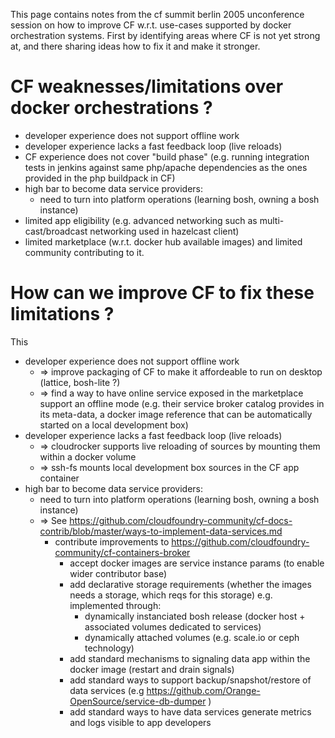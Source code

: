 This page contains notes from the cf summit berlin 2005 unconference session on how to improve CF w.r.t. use-cases supported by docker orchestration systems. First by identifying areas where CF is not yet strong at, and there sharing ideas how to fix it and make it stronger.

# CF weaknesses/limitations over docker orchestrations ?

* developer experience does not support offline work
* developer experience lacks a fast feedback loop (live reloads)
* CF experience does not cover "build phase" (e.g. running integration tests in jenkins against same php/apache dependencies as the ones provided in the php buildpack in CF)
* high bar to become data service providers:
   * need to turn into platform operations (learning bosh, owning a bosh instance)
* limited app eligibility (e.g. advanced networking such as multi-cast/broadcast networking used in hazelcast client)
* limited marketplace (w.r.t. docker hub available images) and limited community contributing to it.

# How can we improve CF to fix these limitations ?

This 

* developer experience does not support offline work
   * => improve packaging of CF to make it affordeable to run on desktop (lattice, bosh-lite ?)
   * => find a way to have online service exposed in the marketplace support an offline mode (e.g. their service broker catalog provides in its meta-data, a docker image reference that can be automatically started on a local development box)
* developer experience lacks a fast feedback loop (live reloads)
   * => cloudrocker supports live reloading of sources by mounting them within a docker volume
   * => ssh-fs mounts local development box sources in the CF app container
* high bar to become data service providers:
   * need to turn into platform operations (learning bosh, owning a bosh instance)
   * => See https://github.com/cloudfoundry-community/cf-docs-contrib/blob/master/ways-to-implement-data-services.md
      * contribute improvements to https://github.com/cloudfoundry-community/cf-containers-broker
         * accept docker images are service instance params (to enable wider contributor base)
         * add declarative storage requirements (whether the images needs a storage, which reqs for this storage) e.g. implemented through:
            * dynamically instanciated bosh release (docker host + associated volumes dedicated to services)
            * dynamically attached volumes (e.g. scale.io or ceph technology)
         * add standard mechanisms to signaling data app within the docker image (restart and drain signals)
         * add standard ways to support backup/snapshot/restore of data services (e.g https://github.com/Orange-OpenSource/service-db-dumper )
         * add standard ways to have data services generate metrics and logs visible to app developers

   


